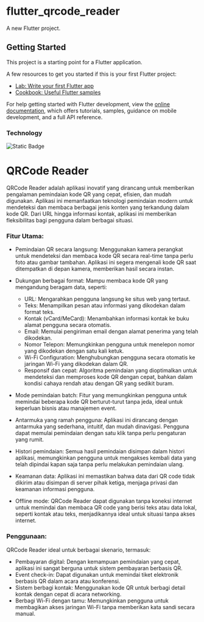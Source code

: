 # flutter_qrcode_reader

A new Flutter project.

## Getting Started

This project is a starting point for a Flutter application.

A few resources to get you started if this is your first Flutter project:

- [Lab: Write your first Flutter app](https://docs.flutter.dev/get-started/codelab)
- [Cookbook: Useful Flutter samples](https://docs.flutter.dev/cookbook)

For help getting started with Flutter development, view the
[online documentation](https://docs.flutter.dev/), which offers tutorials,
samples, guidance on mobile development, and a full API reference.

### Technology
![Static Badge](https://img.shields.io/badge/Flutter-%2302569B?style=flat&logo=flutter&logoColor=white)

# QRCode Reader
QRCode Reader adalah aplikasi inovatif yang dirancang untuk memberikan pengalaman pemindaian kode QR yang cepat, efisien, dan mudah digunakan. Aplikasi ini memanfaatkan teknologi pemindaian modern untuk mendeteksi dan membaca berbagai jenis konten yang terkandung dalam kode QR. Dari URL hingga informasi kontak, aplikasi ini memberikan fleksibilitas bagi pengguna dalam berbagai situasi.

### Fitur Utama:
- Pemindaian QR secara langsung: Menggunakan kamera perangkat untuk mendeteksi dan membaca kode QR secara real-time tanpa perlu foto atau gambar tambahan. Aplikasi ini segera mengenali kode QR saat ditempatkan di depan kamera, memberikan hasil secara instan.
- Dukungan berbagai format: Mampu membaca kode QR yang mengandung beragam data, seperti:
  - URL: Mengarahkan pengguna langsung ke situs web yang tertaut.
  - Teks: Menampilkan pesan atau informasi yang dikodekan dalam format teks.
  - Kontak (vCard/MeCard): Menambahkan informasi kontak ke buku alamat pengguna secara otomatis.
  - Email: Memulai pengiriman email dengan alamat penerima yang telah dikodekan.
  - Nomor Telepon: Memungkinkan pengguna untuk menelepon nomor yang dikodekan dengan satu kali ketuk.
  - Wi-Fi Configuration: Menghubungkan pengguna secara otomatis ke jaringan Wi-Fi yang dikodekan dalam QR.
  - Responsif dan cepat: Algoritma pemindaian yang dioptimalkan untuk mendeteksi dan memproses kode QR dengan cepat, bahkan dalam kondisi cahaya rendah atau dengan QR yang sedikit buram.

- Mode pemindaian batch: Fitur yang memungkinkan pengguna untuk memindai beberapa kode QR berturut-turut tanpa jeda, ideal untuk keperluan bisnis atau manajemen event.
- Antarmuka yang ramah pengguna: Aplikasi ini dirancang dengan antarmuka yang sederhana, intuitif, dan mudah dinavigasi. Pengguna dapat memulai pemindaian dengan satu klik tanpa perlu pengaturan yang rumit.
- Histori pemindaian: Semua hasil pemindaian disimpan dalam histori aplikasi, memungkinkan pengguna untuk mengakses kembali data yang telah dipindai kapan saja tanpa perlu melakukan pemindaian ulang.
- Keamanan data: Aplikasi ini memastikan bahwa data dari QR code tidak dikirim atau disimpan di server pihak ketiga, menjaga privasi dan keamanan informasi pengguna.
- Offline mode: QRCode Reader dapat digunakan tanpa koneksi internet untuk memindai dan membaca QR code yang berisi teks atau data lokal, seperti kontak atau teks, menjadikannya ideal untuk situasi tanpa akses internet.

### Penggunaan:
QRCode Reader ideal untuk berbagai skenario, termasuk:
- Pembayaran digital: Dengan kemampuan pemindaian yang cepat, aplikasi ini sangat berguna untuk sistem pembayaran berbasis QR.
- Event check-in: Dapat digunakan untuk memindai tiket elektronik berbasis QR dalam acara atau konferensi.
- Sistem berbagi kontak: Menggunakan kode QR untuk berbagi detail kontak dengan cepat di acara networking.
- Berbagi Wi-Fi dengan tamu: Memungkinkan pengguna untuk membagikan akses jaringan Wi-Fi tanpa memberikan kata sandi secara manual.
